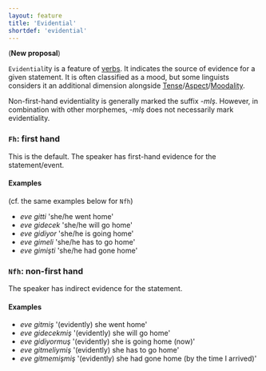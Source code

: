 ```yaml
---
layout: feature
title: 'Evidential'
shortdef: 'evidential'
---
```


(**New proposal**)

`Evidential`ity is a feature of [verbs](tr-pos/VERB).
It indicates the source of evidence for a given statement. 
It is often classified as a mood,
but some linguists considers it an additional dimension alongside [Tense]()/[Aspect]()/[Moodality](Mood).

Non-first-hand evidentiality is generally marked the suffix *-mIş*.
However, in combination with other morphemes,
*-mIş* does not necessarily mark evidentiality.

### `Fh`: first hand

This is the default. 
The speaker has first-hand evidence for the statement/event.

#### Examples
(cf. the same examples below for `Nfh`)

* _eve gitti_ 'she/he went home'
* _eve gidecek_ 'she/he will go home'
* _eve gidiyor_ 'she/he is going home'
* _eve gimeli_ 'she/he has to go home'
* _eve gimişti_ 'she/he had gone home'

### `Nfh`: non-first hand

The speaker has indirect evidence for the statement.

#### Examples

* *eve gitmiş*  '(evidently) she went home'
* *eve gidecekmiş* '(evidently) she will go home'
* *eve gidiyormuş* '(evidently) she is going home (now)'
* *eve gitmeliymiş* '(evidently) she has to go home'
* *eve gitmemişmiş* '(evidently) she had gone home (by the time I arrived)'
<!-- Interlanguage links updated Út zář 29 20:23:08 CEST 2020 -->
